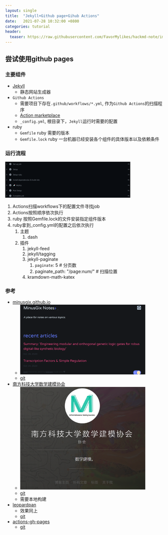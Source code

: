 ```yaml
---
layout: single
title:  "Jekyll+Github page+Gihub Actions"
date:   2021-07-28 10:32:00 +0800
categories: tutorial
header:
  teaser: https://raw.githubusercontent.com/FavorMylikes/hackmd-note/img/imge706435a04d4061079e6e726c22e50a.png
---
```


## 尝试使用github pages

### 主要组件

- [Jekyll](https://jekyllcn.com)
  - 静态网站生成器
- `Github Actions`
  - 需要项目下存在`.github/workflows/*.yml`, 作为`Github Actions`的扫描程序
  - [Action marketplace](https://github.com/marketplace)
  - `_config.yml`, 根目录下，`Jekyll`运行时需要的配置
- ruby
  - `Gemfile`  ruby 需要的版本
  - `Gemfile.lock` ruby 一台机器已经安装各个组件的具体版本以及依赖条件

### 运行流程

<img src="https://raw.githubusercontent.com/FavorMylikes/hackmd-note/img/img7458703.png" alt="7458703" width="400">


1. Actions扫描workflows下的配置文件寻找job
2. Actions按照顺序依次执行
3. ruby 按照Gemfile.lock的文件安装指定组件版本
4. ruby拿到_config.yml的配置之后依次执行
   1. 主题
      1. dash
   2. 插件
      1. jekyll-feed
      2. jekyll/tagging
      3. jekyll-paginate
         1. `paginate`: 5 # 分页数
         2. paginate_path: "/page:num/"  # 扫描位置
      4. kramdown-math-katex

### 参考

- [minusgix.github.io](minusgix.github.io)
  - <img src="https://raw.githubusercontent.com/FavorMylikes/hackmd-note/img/imge706435a04d4061079e6e726c22e50a.png" alt="e706435a04d4061079e6e726c22e50a" width="400px">
  - [git](https://github.com/MinusGix/minusgix.github.io)
- [南方科技大学数学建模协会](http://mma.iydon.top/)
  - <img src="https://raw.githubusercontent.com/FavorMylikes/hackmd-note/img/imgefa0c2da86f50e9c201928439427b2c.png" alt="efa0c2da86f50e9c201928439427b2c" width="400px">
  - [git](https://github.com/SUSTech-MMA/sustech-mma.github.io)
  - 需要本地构建
- [leopardpan](https://leopardpan.github.io)
  - 效果同上
  - [git](https://github.com/leopardpan/leopardpan.github.io)
- [actions-gh-pages](https://actions-gh-pages.peaceiris.com/)
  - [git](https://github.com/peaceiris/actions-gh-pages)

